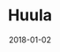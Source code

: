 ---
layout: site
title: "Huula"
date: 2018-01-02
categories: [community]
version: 1.3.1
major: 1
minor: 3
patch: 1
slug: huula
link: http://huu.la/
submitter: lpolepeddi
permalink: /sites/:slug
---